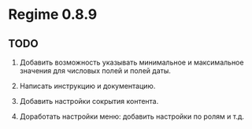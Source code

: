 # Regime 0.8.9

## TODO

1. Добавить возможность указывать минимальное и максимальное значения для числовых полей и полей даты.

2. Написать инструкцию и документацию.

3. Добавить настройки сокрытия контента.

999. Доработать настройки меню: добавить настройки по ролям и т.д.
